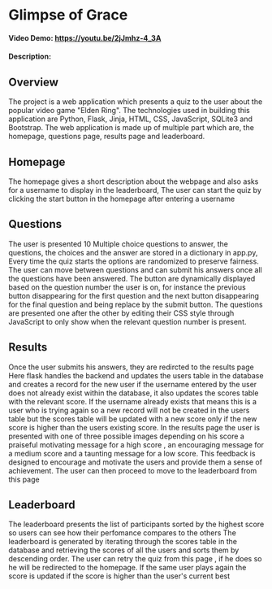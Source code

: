# Glimpse of Grace
#### Video Demo:  https://youtu.be/2jJmhz-4_3A
#### Description:

## Overview
The project is a web application which presents a quiz to the user about the popular video game "Elden Ring". The technologies used in building this application are Python, Flask, Jinja, HTML, CSS, JavaScript, SQLite3 and Bootstrap.
The web application is made up of multiple part which are, the homepage, questions page, results page and leaderboard.

## Homepage

The homepage gives a short description about the webpage and also asks for a username to display in the leaderboard, The user can start the quiz by clicking the start button in the homepage after entering a username

## Questions
The user is presented 10 Multiple choice questions to answer, the questions, the choices and the answer are stored in a dictionary in app.py, Every time the quiz starts the options are randomized to preserve fairness. The user can move between questions and can submit his answers once all the questions have been answered. The button are dynamically displayed  based on  the question number the user is on, for instance the previous button disappearing for the first question and the next button disappearing for the final question and being replace by the submit button. The questions are presented one after the other by editing their CSS style through JavaScript to only show when the relevant question number is present.

## Results
Once the user submits his answers, they are redircted to the results page Here flask handles the backend and  updates the users table in the database and creates a record for the new user if  the username entered by the user does not already exist within the database, it also updates the scores table with the relevant score. If the username already exists that means this is a user who is trying again so a new record will not be created in the users table but the scores table will be updated with a new score only if the new score is higher than the users existing score.
In the results page the user is presented with one of three possible images depending on his score a praiseful motivating message for a high score , an encouraging message for a medium score and a taunting message for a low score. This feedback is designed to encourage and motivate the users and provide them a sense of achievement.  The user can then proceed to move to the leaderboard from this page

## Leaderboard
The leaderboard presents the list of participants sorted by the highest score so users can see how their perfomance compares to the others
The leaderboard is generated by iterating through the scores table in the database and retrieving the scores of all the users and sorts them by descending order. The user can retry the quiz from this page , if he does so he will be redirected to the homepage. If the same user plays again the score is updated if the score is higher than the user's current best


